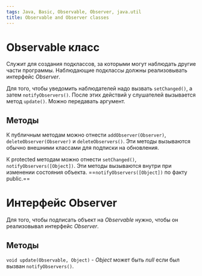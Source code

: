 ```yaml
---
tags: Java, Basic, Observable, Observer, java.util
title: Observable and Observer classes
---
```

# Observable класс

Служит для создания подклассов, за которыми могут наблюдать другие части программы. Наблюдающие подклассы должны реализовывать интерфейс *Observer*.

Для того, чтобы уведомить наблюдателей надо вызвать `setChanged()`, а затем `notifyObservers()`. После этих действий у слушателей вызывается метод `update()`. Можно передавать аргумент.

## Методы

К публичным методам можно отнести `addObserver(Observer)`, `deleteObserver(Observer)` и `deleteObservers()`. Эти методы вызываются обычно внешними классами для подписки на обновления.

К protected методам можно отнести `setChanged()`, `notifyObservers([Object])`. Эти методы вызываются внутри при изменении состояния объекта. ==`notifyObservers([Object])` по факту public.==

# Интерфейс Observer

Для того, чтобы подписать объект на *Observable* нужно, чтобы он реализовывал интерфейс *Observer*.

## Методы

`void update(Observable, Object)` - *Object* может быть *null* если был вызван `notifyObservers()`.